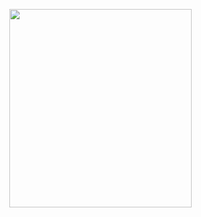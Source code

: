 <p align="center">
<img src="https://mhabibr02.github.io/Page-Web-Development/assets/img/portfolio/webdev-33.png" width="80%" height="30%">
</p>
